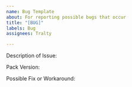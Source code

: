 ```yaml
---
name: Bug Template
about: For reporting possible bugs that occur
title: "[BUG]"
labels: Bug
assignees: Tralty

---
```


Description of Issue:

Pack Version:

Possible Fix or Workaround:
